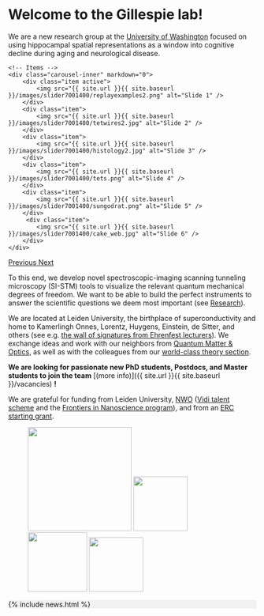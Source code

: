 <div id="homeid" class="col-sm-8">

# Welcome to the Gillespie lab! 


We are a new research group at the [University of Washington](https://www.washington.edu/) focused on using hippocampal spatial representations as a window into cognitive decline during aging and neurological disease. 


<div markdown="0" id="carousel" class="carousel slide" data-ride="carousel" data-interval="4000" data-pause="hover" >
    <!-- Menu -->


    <!-- Items -->
    <div class="carousel-inner" markdown="0">
        <div class="item active">
            <img src="{{ site.url }}{{ site.baseurl }}/images/slider7001400/replayexamples2.png" alt="Slide 1" />
        </div>
        <div class="item">
            <img src="{{ site.url }}{{ site.baseurl }}/images/slider7001400/tetwires2.jpg" alt="Slide 2" />
        </div>
        <div class="item">
            <img src="{{ site.url }}{{ site.baseurl }}/images/slider7001400/histology2.jpg" alt="Slide 3" />
        </div>
        <div class="item">
            <img src="{{ site.url }}{{ site.baseurl }}/images/slider7001400/tets.png" alt="Slide 4" />
        </div>
        <div class="item">
            <img src="{{ site.url }}{{ site.baseurl }}/images/slider7001400/sungodrat.png" alt="Slide 5" />
        </div>       
         <div class="item">
            <img src="{{ site.url }}{{ site.baseurl }}/images/slider7001400/cake_web.jpg" alt="Slide 6" />
        </div>
    </div>
  <a class="left carousel-control" href="#carousel" role="button" data-slide="prev">
    <span class="glyphicon glyphicon-chevron-left" aria-hidden="true"></span>
    <span class="sr-only">Previous</span>
  </a>
  <a class="right carousel-control" href="#carousel" role="button" data-slide="next">
    <span class="glyphicon glyphicon-chevron-right" aria-hidden="true"></span>
    <span class="sr-only">Next</span>
  </a>
</div>




To this end, we develop novel spectroscopic-imaging scanning tunneling microscopy (SI-STM) tools to visualize the relevant quantum mechanical degrees of freedom. We want to be able to build the perfect instruments to answer the  scientific questions we deem most important (see [Research](research)).

We are located at Leiden University, the birthplace of superconductivity and home to Kamerlingh Onnes, Lorentz, Huygens, Einstein, de Sitter, and others (see e.g. [the wall of signatures from Ehrenfest lecturers](https://www.lorentz.leidenuniv.nl/history/colloquium/muur_heel.html)). We exchange ideas and work with our neighbors from [Quantum Matter & Optics](http://www.physics.leidenuniv.nl/qo-home), as well as with the colleagues from our [world-class theory section](https://www.lorentz.leidenuniv.nl).

 **We are  looking for passionate new PhD students, Postdocs, and Master students to join the team** [(more info)]({{ site.url }}{{ site.baseurl }}/vacancies) **!**


We are grateful for funding from Leiden University, [NWO](www.nwo.nl) ([Vidi talent scheme](http://www.nwo.nl/en/research-and-results/programmes/Talent+Scheme) and the [Frontiers in Nanoscience program](https://www.universiteitleiden.nl/en/research/research-projects/science/frontiers-of-nanoscience-nanofront)), and from an [ERC starting grant](https://erc.europa.eu/funding/starting-grants).

<figure class="fourth">
  <img src="{{ site.url }}{{ site.baseurl }}/images/logopic/Logo_Leiden.jpg" style="width: 210px">
  <img src="{{ site.url }}{{ site.baseurl }}/images/logopic/Logo_Nanofront.jpg" style="width: 110px">
  <img src="{{ site.url }}{{ site.baseurl }}/images/logopic/Logo_NWO.jpg" style="width: 120px">
  <img src="{{ site.url }}{{ site.baseurl }}/images/logopic/Logo_ERC.jpg" style="width: 110px">
</figure>

 </div>

<div id="newsid" class="col-sm-4" style="background-color:rgba(0, 0, 0, 0.0470588)">
    {% include news.html %}
</div>